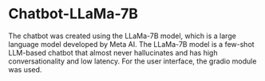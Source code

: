 # Chatbot-LLaMa-7B
The chatbot was created using the LLaMa-7B model, which is a large language model developed by Meta AI. The LLaMa-7B model is a few-shot LLM-based chatbot that almost never hallucinates and has high conversationality and low latency. For the user interface, the gradio module was used.

